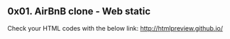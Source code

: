 ## 0x01. AirBnB clone - Web static

Check your HTML codes with the below link:
http://htmlpreview.github.io/

